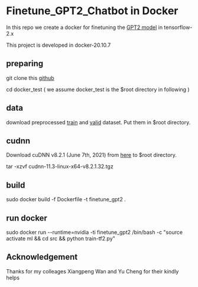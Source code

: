 # Finetune_GPT2_Chatbot in Docker
In this repo we create a docker for finetuning the [GPT2 model](https://cdn.openai.com/better-language-models/language_models_are_unsupervised_multitask_learners.pdf) in tensorflow-2.x

This project is developed in docker-20.10.7

## preparing ##

git clone this [github](https://github.com/protagolabs/NetMind-TF2)

cd docker_test ( we assume docker_test is the $root directory in following )

## data ##
download preprocessed [train](https://drive.google.com/file/d/1urLZaI8NlnQwQsH_dKPItDWcSyFqw4oP/view?usp=sharing) and [valid](https://drive.google.com/file/d/1g107ztO3fyf2Y-wEaZ6JkgdgM4WGvNxy/view?usp=sharing) dataset. Put them in $root directory.

## cudnn ##
Download cuDNN v8.2.1 (June 7th, 2021) from [here](https://developer.nvidia.com/rdp/cudnn-archive) to $root directory.

tar -xzvf cudnn-11.3-linux-x64-v8.2.1.32.tgz

## build ##

sudo docker build -f Dockerfile -t finetune_gpt2 .

## run docker ##

sudo docker run --runtime=nvidia -ti finetune_gpt2 /bin/bash -c "source activate ml && cd src && python train-tf2.py"


## Acknowledgement ##

Thanks for my colleages Xiangpeng Wan and Yu Cheng for their kindly helps
